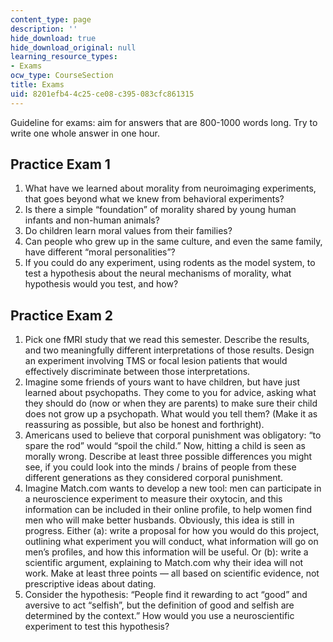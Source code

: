 ```yaml
---
content_type: page
description: ''
hide_download: true
hide_download_original: null
learning_resource_types:
- Exams
ocw_type: CourseSection
title: Exams
uid: 8201efb4-4c25-ce08-c395-083cfc861315
---
```


Guideline for exams: aim for answers that are 800-1000 words long. Try to write one whole answer in one hour.

Practice Exam 1
---------------

1.  What have we learned about morality from neuroimaging experiments, that goes beyond what we knew from behavioral experiments?
2.  Is there a simple “foundation” of morality shared by young human infants and non-human animals?
3.  Do children learn moral values from their families?
4.  Can people who grew up in the same culture, and even the same family, have different “moral personalities”?
5.  If you could do any experiment, using rodents as the model system, to test a hypothesis about the neural mechanisms of morality, what hypothesis would you test, and how?

Practice Exam 2
---------------

1.  Pick one fMRI study that we read this semester. Describe the results, and two meaningfully different interpretations of those results. Design an experiment involving TMS or focal lesion patients that would effectively discriminate between those interpretations.
2.  Imagine some friends of yours want to have children, but have just learned about psychopaths. They come to you for advice, asking what they should do (now or when they are parents) to make sure their child does not grow up a psychopath. What would you tell them? (Make it as reassuring as possible, but also be honest and forthright).
3.  Americans used to believe that corporal punishment was obligatory: “to spare the rod” would “spoil the child.” Now, hitting a child is seen as morally wrong. Describe at least three possible differences you might see, if you could look into the minds / brains of people from these different generations as they considered corporal punishment.
4.  Imagine Match.com wants to develop a new tool: men can participate in a neuroscience experiment to measure their oxytocin, and this information can be included in their online profile, to help women find men who will make better husbands. Obviously, this idea is still in progress. Either (a): write a proposal for how you would do this project, outlining what experiment you will conduct, what information will go on men’s profiles, and how this information will be useful. Or (b): write a scientific argument, explaining to Match.com why their idea will not work. Make at least three points — all based on scientific evidence, not prescriptive ideas about dating.
5.  Consider the hypothesis: “People find it rewarding to act “good” and aversive to act “selfish”, but the definition of good and selfish are determined by the context.” How would you use a neuroscientific experiment to test this hypothesis?